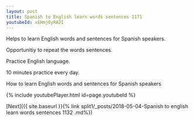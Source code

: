 ```yaml
---
layout: post
title: Spanish to English learn words sentences 1171 
youtubeId: xEHmjOyRA2I
---
```

 
 
Helps to learn English words and sentences for Spanish speakers.

Opportunitiy to repeat the words sentences. 

Practice English language. 
 
10 minutes practice every day. 
 
How to learn English words and sentences for Spanish speakers 
 
{% include youtubePlayer.html id=page.youtubeId %}
 
 
[Next]({{ site.baseurl }}{% link  split1/_posts/2018-05-04-Spanish to english learn words sentences 1132 .md%})
 
